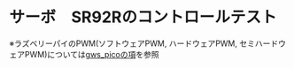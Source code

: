 # サーボ　SR92Rのコントロールテスト

※ラズベリーパイのPWM(ソフトウェアPWM, ハードウェアPWM, セミハードウェアPWM)については[gws_picoの項](../gws_pico/README.md)を参照
